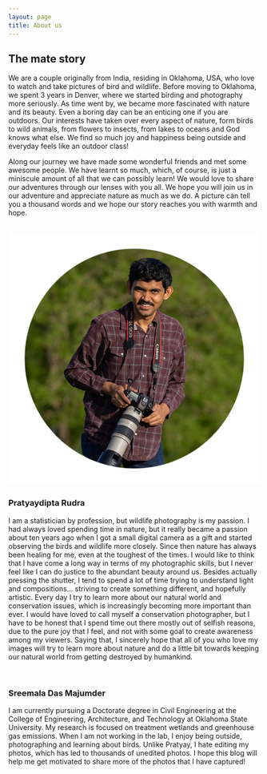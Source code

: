 ```yaml
---
layout: page
title: About us
---
```



## The mate story
We are a couple originally from India, residing in Oklahoma, USA, who love to watch and take pictures of bird and wildlife. Before moving to Oklahoma, we spent 3 years in Denver, where we started birding and photography more seriously. As time went by, we became more fascinated with nature and its beauty. Even a boring day can be an enticing one if you are outdoors. Our interests have taken over every aspect of nature, form birds to wild animals, from flowers to insects, from lakes to oceans and God knows what else. We find so much joy and happiness being outside and everyday feels like an outdoor class! 

Along our journey we have made some wonderful friends and met some awesome people. We have learnt so much, which, of course, is just a miniscule amount of all that we can possibly learn! We would love to share our adventures through our lenses with you all. We hope you will join us in our adventure and appreciate nature as much as we do. A picture can tell you a thousand words and we hope our story reaches you with warmth and hope. 


<div class="container2">
<div class="row">&nbsp;</div>
<div class="row">
	<div class="column">
		<img src="assets/img/DP/PDR.jpg" class="img-responsive" alt="Pratyaydipta Rudra"/>
	</div>
	<div class="column">
	<h3>Pratyaydipta Rudra</h3>
	<p> 		
      I am a statistician by profession, but wildlife photography is my passion. I had always loved spending time in nature, but it really became a passion about ten years ago when I got a small digital camera as a gift and started observing the birds and wildlife more closely. Since then nature has always been healing for me, even at the toughest of the times. I would like to think that I have come a long way in terms of my photographic skills, but I never feel like I can do justice to the abundant beauty around us. Besides actually pressing the shutter, I tend to spend a lot of time trying to understand light and compositions… striving to create something different, and hopefully artistic. Every day I try to learn more about our natural world and conservation issues, which is increasingly becoming more important than ever. I would have loved to call myself a conservation photographer, but I have to be honest that I spend time out there mostly out of selfish reasons, due to the pure joy that I feel, and not with some goal to create awareness among my viewers. Saying that, I sincerely hope that all of you who love my images will try to learn more about nature and do a little bit towards keeping our natural world from getting destroyed by humankind. 
		</p>
	</div>
</div>
  
<br>

### Sreemala Das Majumder 
I am currently pursuing a Doctorate degree in Civil Engineering at the College of Engineering, Architecture, and Technology at Oklahoma State University. My research is focused on treatment wetlands and greenhouse gas emissions. When I am not working in the lab, I enjoy being outside, photographing and learning about birds. Unlike Pratyay, I hate editing my photos, which has led to thousands of unedited photos. I hope this blog will help me get motivated to share more of the photos that I have captured!

